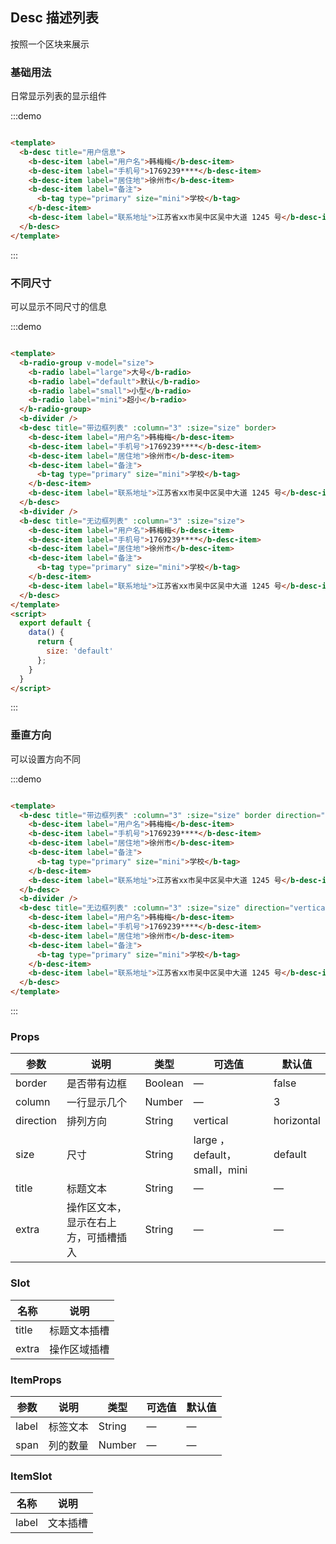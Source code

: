 ## Desc 描述列表

<div class="global-anchor">
  <b-anchor :scroll-offset="100">
    <b-anchor-link href="#ji-chu-yong-fa" title="基础用法"></b-anchor-link>
    <b-anchor-link href="#bu-tong-chi-cun" title="不同尺寸"></b-anchor-link>
    <b-anchor-link href="#chui-zhi-fang-xiang" title="垂直方向"></b-anchor-link>
    <b-anchor-link href="#props" title="Props"></b-anchor-link>
    <b-anchor-link href="#slot" title="slot"></b-anchor-link>
  </b-anchor>
</div>

按照一个区块来展示

### 基础用法

日常显示列表的显示组件

:::demo

```html

<template>
  <b-desc title="用户信息">
    <b-desc-item label="用户名">韩梅梅</b-desc-item>
    <b-desc-item label="手机号">1769239****</b-desc-item>
    <b-desc-item label="居住地">徐州市</b-desc-item>
    <b-desc-item label="备注">
      <b-tag type="primary" size="mini">学校</b-tag>
    </b-desc-item>
    <b-desc-item label="联系地址">江苏省xx市吴中区吴中大道 1245 号</b-desc-item>
  </b-desc>
</template>
```

:::

### 不同尺寸

可以显示不同尺寸的信息

:::demo

```html

<template>
  <b-radio-group v-model="size">
    <b-radio label="large">大号</b-radio>
    <b-radio label="default">默认</b-radio>
    <b-radio label="small">小型</b-radio>
    <b-radio label="mini">超小</b-radio>
  </b-radio-group>
  <b-divider />
  <b-desc title="带边框列表" :column="3" :size="size" border>
    <b-desc-item label="用户名">韩梅梅</b-desc-item>
    <b-desc-item label="手机号">1769239****</b-desc-item>
    <b-desc-item label="居住地">徐州市</b-desc-item>
    <b-desc-item label="备注">
      <b-tag type="primary" size="mini">学校</b-tag>
    </b-desc-item>
    <b-desc-item label="联系地址">江苏省xx市吴中区吴中大道 1245 号</b-desc-item>
  </b-desc>
  <b-divider />
  <b-desc title="无边框列表" :column="3" :size="size">
    <b-desc-item label="用户名">韩梅梅</b-desc-item>
    <b-desc-item label="手机号">1769239****</b-desc-item>
    <b-desc-item label="居住地">徐州市</b-desc-item>
    <b-desc-item label="备注">
      <b-tag type="primary" size="mini">学校</b-tag>
    </b-desc-item>
    <b-desc-item label="联系地址">江苏省xx市吴中区吴中大道 1245 号</b-desc-item>
  </b-desc>
</template>
<script>
  export default {
    data() {
      return {
        size: 'default'
      };
    }
  }
</script>
```

:::

### 垂直方向

可以设置方向不同

:::demo

```html

<template>
  <b-desc title="带边框列表" :column="3" :size="size" border direction="vertical">
    <b-desc-item label="用户名">韩梅梅</b-desc-item>
    <b-desc-item label="手机号">1769239****</b-desc-item>
    <b-desc-item label="居住地">徐州市</b-desc-item>
    <b-desc-item label="备注">
      <b-tag type="primary" size="mini">学校</b-tag>
    </b-desc-item>
    <b-desc-item label="联系地址">江苏省xx市吴中区吴中大道 1245 号</b-desc-item>
  </b-desc>
  <b-divider />
  <b-desc title="无边框列表" :column="3" :size="size" direction="vertical">
    <b-desc-item label="用户名">韩梅梅</b-desc-item>
    <b-desc-item label="手机号">1769239****</b-desc-item>
    <b-desc-item label="居住地">徐州市</b-desc-item>
    <b-desc-item label="备注">
      <b-tag type="primary" size="mini">学校</b-tag>
    </b-desc-item>
    <b-desc-item label="联系地址">江苏省xx市吴中区吴中大道 1245 号</b-desc-item>
  </b-desc>
</template>
```

:::

### Props

| 参数      | 说明    | 类型      | 可选值       | 默认值   |
|---------- |-------- |---------- |-------------  |-------- |
| border     | 是否带有边框   | Boolean  |    —       |    false   |
| column     | 一行显示几个   | Number  |    —       |    3    |
| direction     | 排列方向   | String  |   vertical      |    horizontal    |
| size     | 尺寸   | String  |   large ，default，small，mini      |    default    |
| title     | 标题文本   | String  |   —    |    —    |
| extra     | 操作区文本，显示在右上方，可插槽插入   | String  |   —    |    —    |

### Slot

| 名称      | 说明    |
|---------- |-------- |
| title     | 标题文本插槽   |
| extra     | 操作区域插槽   |

### ItemProps

| 参数      | 说明    | 类型      | 可选值       | 默认值   |
|---------- |-------- |---------- |-------------  |-------- |
| label     | 标签文本   | String  |    —       |    —    |
| span     | 列的数量   | Number  |    —       |    —    |

### ItemSlot

| 名称      | 说明    |
|---------- |-------- |
| label     | 文本插槽   |
